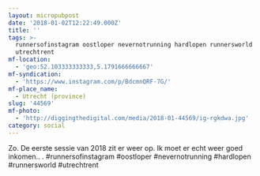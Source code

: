 ```yaml
---
layout: micropubpost
date: '2018-01-02T12:22:49.000Z'
title: ''
tags: >-
  runnersofinstagram oostloper nevernotrunning hardlopen runnersworld
  utrechtrent
mf-location:
  - 'geo:52.103333333333,5.1791666666667'
mf-syndication:
  - 'https://www.instagram.com/p/BdcmnQRF-7G/'
mf-place_name:
  - Utrecht (province)
slug: '44569'
mf-photo:
  - 'http://diggingthedigital.com/media/2018-01-44569/ig-rgkdwa.jpg'
category: social
---
```

Zo. De eerste sessie van 2018 zit er weer op. Ik moet er echt weer goed inkomen..
.
#runnersofinstagram #oostloper #nevernotrunning #hardlopen #runnersworld #utrechtrent
